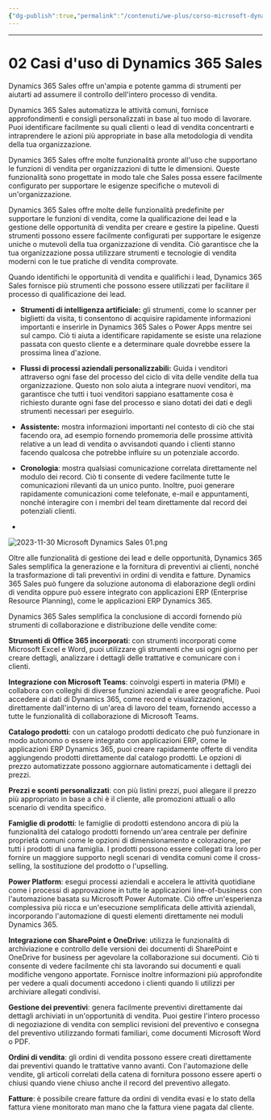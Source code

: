 ```yaml
---
{"dg-publish":true,"permalink":"/contenuti/we-plus/corso-microsoft-dynamics-365-sales/02-casi-d-uso-di-dynamics-365-sales/"}
---
```



---
# 02 Casi d'uso di Dynamics 365 Sales


Dynamics 365 Sales offre un'ampia e potente gamma di strumenti per aiutarti ad assumere il controllo dell'intero processo di vendita. 

Dynamics 365 Sales automatizza le attività comuni, fornisce approfondimenti e consigli personalizzati in base al tuo modo di lavorare.
Puoi identificare facilmente su quali clienti o lead di vendita concentrarti e intraprendere le azioni più appropriate in base alla metodologia di vendita della tua organizzazione. 

Dynamics 365 Sales offre molte funzionalità pronte all'uso che supportano le funzioni di vendita per organizzazioni di tutte le dimensioni. Queste funzionalità sono progettate in modo tale che Sales possa essere facilmente configurato per supportare le esigenze specifiche o mutevoli di un'organizzazione.

Dynamics 365 Sales offre molte delle funzionalità predefinite per supportare le funzioni di vendita, come la qualificazione dei lead e la gestione delle opportunità di vendita per creare e gestire la pipeline. Questi strumenti possono essere facilmente configurati per supportare le esigenze uniche o mutevoli della tua organizzazione di vendita. Ciò garantisce che la tua organizzazione possa utilizzare strumenti e tecnologie di vendita moderni con le tue pratiche di vendita comprovate.

Quando identifichi le opportunità di vendita e qualifichi i lead, Dynamics 365 Sales fornisce più strumenti che possono essere utilizzati per facilitare il processo di qualificazione dei lead.

- **Strumenti di intelligenza artificiale:** gli strumenti, come lo scanner per biglietti da visita, ti consentono di acquisire rapidamente informazioni importanti e inserirle in Dynamics 365 Sales o Power Apps mentre sei sul campo. Ciò ti aiuta a identificare rapidamente se esiste una relazione passata con questo cliente e a determinare quale dovrebbe essere la prossima linea d'azione.

- **Flussi di processi aziendali personalizzabili:** Guida i venditori attraverso ogni fase del processo del ciclo di vita delle vendite della tua organizzazione. Questo non solo aiuta a integrare nuovi venditori, ma garantisce che tutti i tuoi venditori sappiano esattamente cosa è richiesto durante ogni fase del processo e siano dotati dei dati e degli strumenti necessari per eseguirlo.

- **Assistente:** mostra informazioni importanti nel contesto di ciò che stai facendo ora, ad esempio fornendo promemoria delle prossime attività relative a un lead di vendita o avvisandoti quando i clienti stanno facendo qualcosa che potrebbe influire su un potenziale accordo.

- **Cronologia**: mostra qualsiasi comunicazione correlata direttamente nel modulo dei record. Ciò ti consente di vedere facilmente tutte le comunicazioni rilevanti da un unico punto. Inoltre, puoi generare rapidamente comunicazioni come telefonate, e-mail e appuntamenti, nonché interagire con i membri del team direttamente dal record dei potenziali clienti.
- 
![2023-11-30 Microsoft Dynamics Sales 01.png](/img/user/Allegati/2023-11-30%20Microsoft%20Dynamics%20Sales%2001.png)

Oltre alle funzionalità di gestione dei lead e delle opportunità, Dynamics 365 Sales semplifica la generazione e la fornitura di preventivi ai clienti, nonché la trasformazione di tali preventivi in ordini di vendita e fatture. Dynamics 365 Sales può fungere da soluzione autonoma di elaborazione degli ordini di vendita oppure può essere integrato con applicazioni ERP (Enterprise Resource Planning), come le applicazioni ERP Dynamics 365.

Dynamics 365 Sales semplifica la conclusione di accordi fornendo più strumenti di collaborazione e distribuzione delle vendite come:

**Strumenti di Office 365 incorporati**: con strumenti incorporati come Microsoft Excel e Word, puoi utilizzare gli strumenti che usi ogni giorno per creare dettagli, analizzare i dettagli delle trattative e comunicare con i clienti.

**Integrazione con Microsoft Teams**: coinvolgi esperti in materia (PMI) e collabora con colleghi di diverse funzioni aziendali e aree geografiche. Puoi accedere ai dati di Dynamics 365, come record e visualizzazioni, direttamente dall'interno di un'area di lavoro del team, fornendo accesso a tutte le funzionalità di collaborazione di Microsoft Teams.

**Catalogo prodotti**: con un catalogo prodotti dedicato che può funzionare in modo autonomo o essere integrato con applicazioni ERP, come le applicazioni ERP Dynamics 365, puoi creare rapidamente offerte di vendita aggiungendo prodotti direttamente dal catalogo prodotti. Le opzioni di prezzo automatizzate possono aggiornare automaticamente i dettagli dei prezzi.

**Prezzi e sconti personalizzati**: con più listini prezzi, puoi allegare il prezzo più appropriato in base a chi è il cliente, alle promozioni attuali o allo scenario di vendita specifico.

**Famiglie di prodotti**: le famiglie di prodotti estendono ancora di più la funzionalità del catalogo prodotti fornendo un'area centrale per definire proprietà comuni come le opzioni di dimensionamento e colorazione, per tutti i prodotti di una famiglia. I prodotti possono essere collegati tra loro per fornire un maggiore supporto negli scenari di vendita comuni come il cross-selling, la sostituzione del prodotto o l'upselling.

**Power Platform**: esegui processi aziendali e accelera le attività quotidiane come i processi di approvazione in tutte le applicazioni line-of-business con l'automazione basata su Microsoft Power Automate. Ciò offre un'esperienza complessiva più ricca e un'esecuzione semplificata delle attività aziendali, incorporando l'automazione di questi elementi direttamente nei moduli Dynamics 365.

**Integrazione con SharePoint e OneDrive**: utilizza le funzionalità di archiviazione e controllo delle versioni dei documenti di SharePoint e OneDrive for business per agevolare la collaborazione sui documenti. Ciò ti consente di vedere facilmente chi sta lavorando sui documenti e quali modifiche vengono apportate. Fornisce inoltre informazioni più approfondite per vedere a quali documenti accedono i clienti quando li utilizzi per archiviare allegati condivisi.

**Gestione dei preventivi**: genera facilmente preventivi direttamente dai dettagli archiviati in un'opportunità di vendita. Puoi gestire l'intero processo di negoziazione di vendita con semplici revisioni del preventivo e consegna del preventivo utilizzando formati familiari, come documenti Microsoft Word o PDF.

**Ordini di vendita**: gli ordini di vendita possono essere creati direttamente dai preventivi quando le trattative vanno avanti. Con l'automazione delle vendite, gli articoli correlati della catena di fornitura possono essere aperti o chiusi quando viene chiuso anche il record del preventivo allegato.

**Fatture**: è possibile creare fatture da ordini di vendita evasi e lo stato della fattura viene monitorato man mano che la fattura viene pagata dal cliente.

